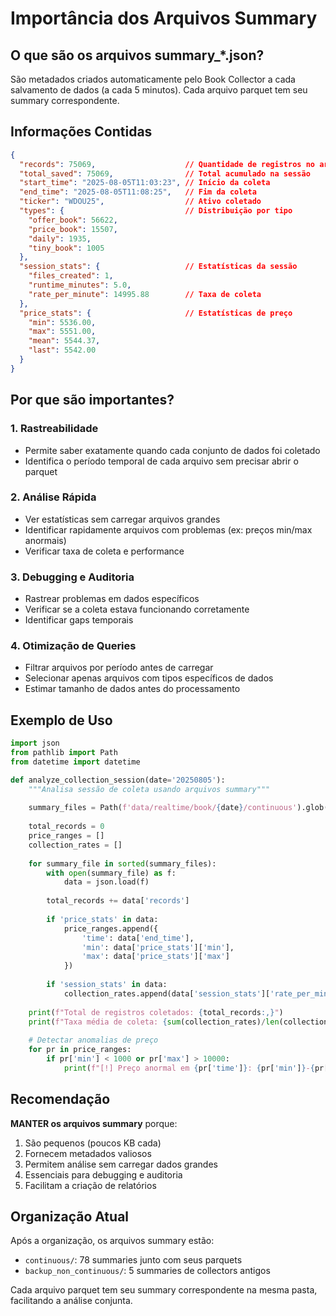# Importância dos Arquivos Summary

## O que são os arquivos summary_*.json?

São metadados criados automaticamente pelo Book Collector a cada salvamento de dados (a cada 5 minutos). Cada arquivo parquet tem seu summary correspondente.

## Informações Contidas

```json
{
  "records": 75069,                    // Quantidade de registros no arquivo
  "total_saved": 75069,                // Total acumulado na sessão
  "start_time": "2025-08-05T11:03:23", // Início da coleta
  "end_time": "2025-08-05T11:08:25",   // Fim da coleta
  "ticker": "WDOU25",                  // Ativo coletado
  "types": {                           // Distribuição por tipo
    "offer_book": 56622,
    "price_book": 15507,
    "daily": 1935,
    "tiny_book": 1005
  },
  "session_stats": {                   // Estatísticas da sessão
    "files_created": 1,
    "runtime_minutes": 5.0,
    "rate_per_minute": 14995.88        // Taxa de coleta
  },
  "price_stats": {                     // Estatísticas de preço
    "min": 5536.00,
    "max": 5551.00,
    "mean": 5544.37,
    "last": 5542.00
  }
}
```

## Por que são importantes?

### 1. **Rastreabilidade**
- Permite saber exatamente quando cada conjunto de dados foi coletado
- Identifica o período temporal de cada arquivo sem precisar abrir o parquet

### 2. **Análise Rápida**
- Ver estatísticas sem carregar arquivos grandes
- Identificar rapidamente arquivos com problemas (ex: preços min/max anormais)
- Verificar taxa de coleta e performance

### 3. **Debugging e Auditoria**
- Rastrear problemas em dados específicos
- Verificar se a coleta estava funcionando corretamente
- Identificar gaps temporais

### 4. **Otimização de Queries**
- Filtrar arquivos por período antes de carregar
- Selecionar apenas arquivos com tipos específicos de dados
- Estimar tamanho de dados antes do processamento

## Exemplo de Uso

```python
import json
from pathlib import Path
from datetime import datetime

def analyze_collection_session(date='20250805'):
    """Analisa sessão de coleta usando arquivos summary"""
    
    summary_files = Path(f'data/realtime/book/{date}/continuous').glob('summary_*.json')
    
    total_records = 0
    price_ranges = []
    collection_rates = []
    
    for summary_file in sorted(summary_files):
        with open(summary_file) as f:
            data = json.load(f)
            
        total_records += data['records']
        
        if 'price_stats' in data:
            price_ranges.append({
                'time': data['end_time'],
                'min': data['price_stats']['min'],
                'max': data['price_stats']['max']
            })
            
        if 'session_stats' in data:
            collection_rates.append(data['session_stats']['rate_per_minute'])
    
    print(f"Total de registros coletados: {total_records:,}")
    print(f"Taxa média de coleta: {sum(collection_rates)/len(collection_rates):.0f} registros/min")
    
    # Detectar anomalias de preço
    for pr in price_ranges:
        if pr['min'] < 1000 or pr['max'] > 10000:
            print(f"[!] Preço anormal em {pr['time']}: {pr['min']}-{pr['max']}")
```

## Recomendação

**MANTER os arquivos summary** porque:

1. São pequenos (poucos KB cada)
2. Fornecem metadados valiosos
3. Permitem análise sem carregar dados grandes
4. Essenciais para debugging e auditoria
5. Facilitam a criação de relatórios

## Organização Atual

Após a organização, os arquivos summary estão:
- `continuous/`: 78 summaries junto com seus parquets
- `backup_non_continuous/`: 5 summaries de collectors antigos

Cada arquivo parquet tem seu summary correspondente na mesma pasta, facilitando a análise conjunta.